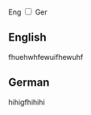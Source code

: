 <!DOCTYPE html>

<html lang="de">
	<head>
		<meta charset="UTF-8">
		<meta name="viewport" content="width=device-width, initial-scale=1.0">
		<meta name="author" content="David Krell">
		<link rel="stylesheet" href="style.css">
	</head>
	<body>
		<div class="container">
			<span class="en">Eng</span>
			<input type="checkbox" class="check" />
			<span class="en">Ger</span>
			<div class="content contentEng">
				<h2>English</h2>
				<p>
					fhuehwhfewuifhewuhf
				</p>
			</div>
			<div class="content contentGer">
				<h2>German</h2>
				<p>
					hihigfhihihi
				</p>
			</div>
		</div>
	</body>
</html>